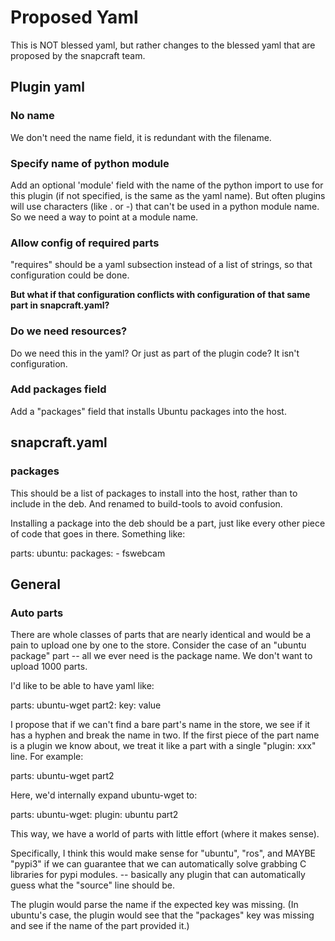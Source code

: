 # Proposed Yaml

This is NOT blessed yaml, but rather changes to the blessed yaml that are proposed by the snapcraft team.

## Plugin yaml

### No name

We don't need the name field, it is redundant with the filename.

### Specify name of python module

Add an optional 'module' field with the name of the python import to use for this plugin (if not specified, is the same as the yaml name).  But often plugins will use characters (like . or -) that can't be used in a python module name.  So we need a way to point at a module name.

### Allow config of required parts

"requires" should be a yaml subsection instead of a list of strings, so that configuration could be done.

**But what if that configuration conflicts with configuration of that same part in snapcraft.yaml?**

### Do we need resources?

Do we need this in the yaml?  Or just as part of the plugin code?  It isn't configuration.

### Add packages field

Add a "packages" field that installs Ubuntu packages into the host.

## snapcraft.yaml

### packages

This should be a list of packages to install into the host, rather than to include in the deb.  And renamed to build-tools to avoid confusion.

Installing a package into the deb should be a part, just like every other piece of code that goes in there.  Something like:

parts:
  ubuntu:
    packages:
     - fswebcam

## General

### Auto parts

There are whole classes of parts that are nearly identical and would be a pain to upload one by one to the store.  Consider the case of an "ubuntu package" part -- all we ever need is the package name.  We don't want to upload 1000 parts.

I'd like to be able to have yaml like:

parts:
  ubuntu-wget
  part2:
    key: value

I propose that if we can't find a bare part's name in the store, we see if it has a hyphen and break the name in two.  If the first piece of the part name is a plugin we know about, we treat it like a part with a single "plugin: xxx" line.  For example:

parts:
 ubuntu-wget
 part2

Here, we'd internally expand ubuntu-wget to:

parts:
 ubuntu-wget:
  plugin: ubuntu
 part2

This way, we have a world of parts with little effort (where it makes sense).

Specifically, I think this would make sense for "ubuntu", "ros", and MAYBE "pypi3" if we can guarantee that we can automatically solve grabbing C libraries for pypi modules.  -- basically any plugin that can automatically guess what the "source" line should be.

The plugin would parse the name if the expected key was missing.  (In ubuntu's case, the plugin would see that the "packages" key was missing and see if the name of the part provided it.)
